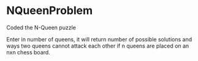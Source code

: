 # NQueenProblem
Coded the N-Queen puzzle

Enter in number of queens, it will return number of possible solutions and ways two queens cannot attack each other if n queens are placed on an nxn chess board.
